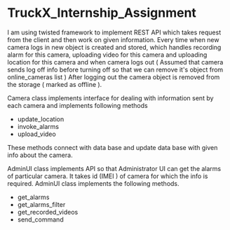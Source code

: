 # TruckX_Internship_Assignment

I am using twisted framework to implement REST API which takes request from the client and then work on given information. 
Every time when new camera logs in new object is created and stored, which handles recording alarm for this camera, uploading video for this camera and uploading location for this camera and when camera logs out ( Assumed that camera sends log off info before turning off so that we can remove it's object from online_cameras list )
After logging out the camera object is removed from the storage ( marked as offline ). 

Camera class implements interface for dealing with information sent by each camera and implements following methods
 * update_location
 * invoke_alarms
 * upload_video


These methods connect with data base and update data base with given info about the camera. 

AdminUI class implements API so that Administrator UI can get the alarms of particular camera. It takes id (IMEI ) of camera for which the info is required. AdminUI class implements the following methods.

* get_alarms
* get_alarms_filter
* get_recorded_videos
* send_command
